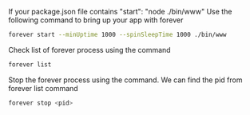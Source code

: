 If your package.json file contains "start": "node ./bin/www"
Use the following command to bring up your app with forever

```bash
forever start --minUptime 1000 --spinSleepTime 1000 ./bin/www
```

Check list of forever process using the command

```bash
forever list
```

Stop the forever process using the command. We can find the pid from forever list command

```bash
forever stop <pid>
```


